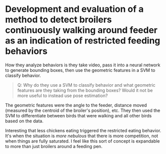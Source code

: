 # Development and evaluation of a method to detect broilers continuously walking around feeder as an indication of restricted feeding behaviors

How they analyze behaviors is they take video, pass it into a neural network to generate bounding boxes, then use the geometric features in a SVM to classify behavior.

> Q: Why do they use a SVM to classify behavior and what geometric features are they taking from the bounding boxes? Would it not be more useful to instead use pose estimation?

The geometric features were the angle to the feeder, distance moved (measured by the centroid of the broiler's position), etc. They then used the SVM to differentiate between birds that were walking and all other birds based on the data.

Interesting that less chickens eating triggered the restricted eating behavior. It's when the situation is *more nebulous* that there is more competition, not when things are fully saturated. I feel like this sort of concept is expandable to more than just broilers around a feeding pen.
